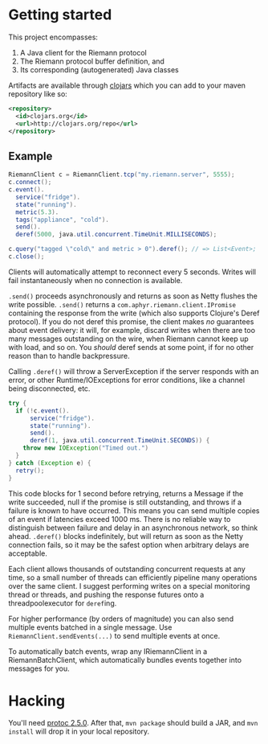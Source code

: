 # Getting started

This project encompasses:

1. A Java client for the Riemann protocol
2. The Riemann protocol buffer definition, and
3. Its corresponding (autogenerated) Java classes
 
Artifacts are available through
[clojars](https://clojars.org/com.aphyr/riemann-java-client) which you can add
to your maven repository like so:

```xml
<repository>
  <id>clojars.org</id>
  <url>http://clojars.org/repo</url>
</repository>
```

## Example

``` java
RiemannClient c = RiemannClient.tcp("my.riemann.server", 5555);
c.connect();
c.event().
  service("fridge").
  state("running").
  metric(5.3).
  tags("appliance", "cold").
  send().
  deref(5000, java.util.concurrent.TimeUnit.MILLISECONDS);

c.query("tagged \"cold\" and metric > 0").deref(); // => List<Event>;
c.close();
```

Clients will automatically attempt to reconnect every 5 seconds. Writes will
fail instantaneously when no connection is available.

`.send()` proceeds asynchronously and returns as soon as Netty flushes the
write possible. `.send()` returns a `com.aphyr.riemann.client.IPromise`
containing the response from the write (which also supports Clojure's Deref
protocol). If you do not deref this promise, the client makes *no* guarantees
about event delivery: it will, for example, discard writes when there are too
many messages outstanding on the wire, when Riemann cannot keep up with load,
and so on. You *should* deref sends at some point, if for no other reason than to handle backpressure.

Calling `.deref()` will throw a ServerException if the server responds with an
error, or other Runtime/IOExceptions for error conditions, like a channel being
disconnected, etc.

```java
try {
  if (!c.event().
      service("fridge").
      state("running").
      send().
      deref(1, java.util.concurrent.TimeUnit.SECONDS)) {
    throw new IOException("Timed out.")
  }
} catch (Exception e) {
  retry();
}
```

This code blocks for 1 second before retrying, returns a Message if the write
succeeded, null if the promise is still outstanding, and throws if a failure is
known to have occurred. This means you can send multiple copies of an event if
latencies exceed 1000 ms. There is no reliable way to distinguish between
failure and delay in an asynchronous network, so think ahead. `.deref()` blocks
indefinitely, but will return as soon as the Netty connection fails, so it may
be the safest option when arbitrary delays are acceptable.

Each client allows thousands of outstanding concurrent requests at any time, so
a small number of threads can efficiently pipeline many operations over the
same client. I suggest performing writes on a special monitoring thread or
threads, and pushing the response futures onto a threadpoolexecutor for
`deref`ing.

For higher performance (by orders of magnitude) you can also send multiple
events batched in a single message. Use `RiemannClient.sendEvents(...)` to send
multiple events at once.

To automatically batch events, wrap any IRiemannClient in a RiemannBatchClient,
which automatically bundles events together into messages for you.

# Hacking

You'll need [protoc 2.5.0](http://code.google.com/p/protobuf/downloads/detail?name=protobuf-2.5.0.tar.bz2&can=2&q=). After that, `mvn package` should build a JAR, and `mvn install` will drop it in your local repository.
